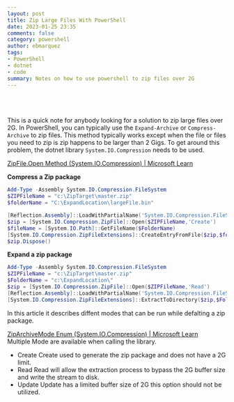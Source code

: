 ```yaml
---
layout: post
title: Zip Large Files With PowerShell
date: 2023-01-25 23:35
comments: false
category: powershell
author: ebmarquez
tags:
- PowerShell
- dotnet
- code
summary: Notes on how to use powershell to zip files over 2G
---
```

<br><br><br>
This is a quick note for anybody looking for a solution to zip large files over 2G.  In PowerShell, you can typically use the `Expand-Archive` or `Compress-Archive` to zip files. This method typically works except when the file or files you need to zip is zip happens to be larger than 2 Gigs. To get around this problem, the dotnet library `System.IO.Compression` needs to be used.

[ZipFile.Open Method (System.IO.Compression) \| Microsoft Learn](https://learn.microsoft.com/en-us/dotnet/api/system.io.compression.zipfile.open?view=net-7.0#system-io-compression-zipfile-open)

**Compress a Zip package**

```powershell
Add-Type -Assembly System.IO.Compression.FileSystem
$ZIPFileName = "c:\ZipTarget\master.zip"
$folderName = "C:\ExpandLocation\largeFile.bin"

[Reflection.Assembly]::LoadWithPartialName('System.IO.Compression.FileSystem') | Out-Null
$zip = [System.IO.Compression.ZipFile]::Open($ZIPFileName,'Create')
$fileName = [System.IO.Path]::GetFileName($FolderName)
[System.IO.Compression.ZipFileExtensions]::CreateEntryFromFile($zip,$folderName,$fileName,'Optimal') | Out-Null
$zip.Dispose()
```

**Expand a zip package**

```powershell
Add-Type -Assembly System.IO.Compression.FileSystem
$ZIPFileName = "c:\ZipTarget\master.zip"
$FolderName = "c:\ExpandLocation\"
$zip = [System.IO.Compression.ZipFile]::Open($ZIPFileName,'Read')
[Reflection.Assembly]::LoadWithPartialName('System.IO.Compression.FileSystem') | Out-Null
[System.IO.Compression.ZipFileExtensions]::ExtractToDirectory($zip,$FolderName) | Out-Null
```

In this article it describes diffent modes that can be run while defalting a zip package.

[ZipArchiveMode Enum (System.IO.Compression) | Microsoft Learn](https://learn.microsoft.com/en-us/dotnet/api/system.io.compression.ziparchivemode?view=net-7.0)<br>
Multiple Mode are available when calling the library.

- Create
  Create used to generate the zip package and does not have a 2G limit.
- Read
  Read will allow the extraction process to bypass the 2G buffer size and write the stream to disk.
- Update
  Update has a limited buffer size of 2G this option should not be utilized.
